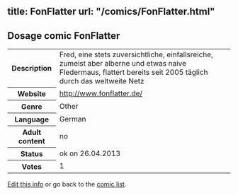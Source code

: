 title: FonFlatter
url: "/comics/FonFlatter.html"
---
Dosage comic FonFlatter
-----------------------------------------

<p id="msg"></p>
<script type="text/javascript">
if (window.location.search === '?edit_info_mail=sent_ok') {
  var elem = document.getElementById("msg");
  elem.innerHTML = 'Edited information sucessfully sent.';
  elem.className = 'ok';
}
</script>
<table class="comicinfo">
<tr>
<th>Description</th><td>Fred, eine stets zuversichtliche, einfallsreiche, zumeist aber alberne und etwas naive Fledermaus, flattert bereits seit 2005 täglich durch das weltweite Netz</td>
</tr>
<tr>
<th>Website</th><td><a href="http://www.fonflatter.de/">http://www.fonflatter.de/</a></td>
</tr>
<tr>
<th>Genre</th><td>Other</td>
</tr>
<tr>
<th>Language</th><td>German</td>
</tr>
<tr>
<th>Adult content</th><td>no</td>
</tr>
<tr>
<th>Status</th><td>ok on 26.04.2013</td>
</tr>
<tr>
<th>Votes</th><td>1</td>
</tr>
</table>

[Edit this info](FonFlatter_edit.html) or go back to the [comic list](../comic-index.html).
